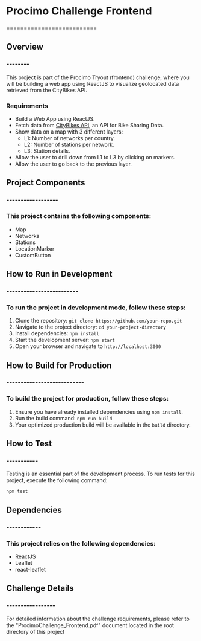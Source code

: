 # Procimo Challenge Frontend
==========================

## Overview
### --------

This project is part of the Procimo Tryout (frontend) challenge, where you will be building a web app using ReactJS to visualize geolocated data retrieved from the CityBikes API.

### Requirements

-   Build a Web App using ReactJS.
-   Fetch data from [CityBikes API](https://api.citybik.es/v2/), an API for Bike Sharing Data.
-   Show data on a map with 3 different layers:
    -   L1: Number of networks per country.
    -   L2: Number of stations per network.
    -   L3: Station details.
-   Allow the user to drill down from L1 to L3 by clicking on markers.
-   Allow the user to go back to the previous layer.

## Project Components
### ------------------

### This project contains the following components:

-   Map
-   Networks
-   Stations
-   LocationMarker
-   CustomButton

## How to Run in Development
### -------------------------

### To run the project in development mode, follow these steps:

1.  Clone the repository: `git clone https://github.com/your-repo.git`
2.  Navigate to the project directory: `cd your-project-directory`
3.  Install dependencies: `npm install`
4.  Start the development server: `npm start`
5.  Open your browser and navigate to `http://localhost:3000`

## How to Build for Production
### ---------------------------

### To build the project for production, follow these steps:

1.  Ensure you have already installed dependencies using `npm install`.
2.  Run the build command: `npm run build`
3.  Your optimized production build will be available in the `build` directory.

## How to Test
### -----------

Testing is an essential part of the development process. To run tests for this project, execute the following command:

`npm test`

## Dependencies
### ------------

### This project relies on the following dependencies:

-   ReactJS
-   Leaflet
-   react-leaflet

## Challenge Details
### -----------------

For detailed information about the challenge requirements, please refer to the "ProcimoChallenge_Frontend.pdf" document located in the root directory of this project